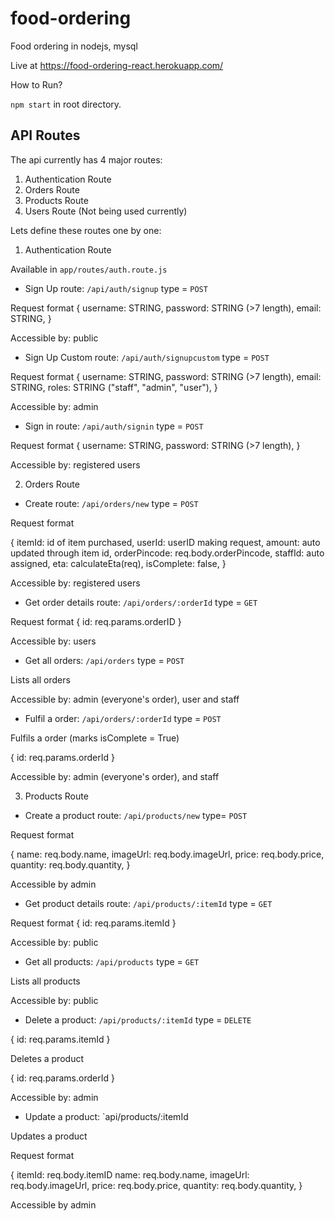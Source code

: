 # food-ordering

Food ordering in nodejs, mysql

Live at https://food-ordering-react.herokuapp.com/

How to Run?

`npm start` in root directory.

## API Routes

The api currently has 4 major routes:

1. Authentication Route
2. Orders Route
3. Products Route
4. Users Route (Not being used currently)

Lets define these routes one by one:

1. Authentication Route

Available in `app/routes/auth.route.js`

- Sign Up route: `/api/auth/signup` type = `POST`

Request format
{
username: STRING,
password: STRING (>7 length),
email: STRING,
}

Accessible by: public

- Sign Up Custom route: `/api/auth/signupcustom` type = `POST`

Request format
{
username: STRING,
password: STRING (>7 length),
email: STRING,
roles: STRING ("staff", "admin", "user"),
}

Accessible by: admin

- Sign in route: `/api/auth/signin` type = `POST`

Request format
{
username: STRING,
password: STRING (>7 length),
}

Accessible by: registered users

2. Orders Route

- Create route: `/api/orders/new` type = `POST`

Request format

{
itemId: id of item purchased,
userId: userID making request,
amount: auto updated through item id,
orderPincode: req.body.orderPincode,
staffId: auto assigned,
eta: calculateEta(req),
isComplete: false,
}

Accessible by: registered users

- Get order details route: `/api/orders/:orderId` type = `GET`

Request format
{
id: req.params.orderID
}

Accessible by: users

- Get all orders: `/api/orders` type = `POST`

Lists all orders

Accessible by: admin (everyone's order), user and staff

- Fulfil a order: `/api/orders/:orderId` type = `POST`

Fulfils a order (marks isComplete = True)

{
id: req.params.orderId
}

Accessible by: admin (everyone's order), and staff

3. Products Route

- Create a product route: `/api/products/new` type= `POST`

Request format

{
name: req.body.name,
imageUrl: req.body.imageUrl,
price: req.body.price,
quantity: req.body.quantity,
}

Accessible by admin

- Get product details route: `/api/products/:itemId` type = `GET`

Request format
{
id: req.params.itemId
}

Accessible by: public

- Get all products: `/api/products` type = `GET`

Lists all products

Accessible by: public

- Delete a product: `/api/products/:itemId` type = `DELETE`

{
id: req.params.itemId
}

Deletes a product

{
id: req.params.orderId
}

Accessible by: admin

- Update a product: `api/products/:itemId

Updates a product

Request format

{
itemId: req.body.itemID
name: req.body.name,
imageUrl: req.body.imageUrl,
price: req.body.price,
quantity: req.body.quantity,
}

Accessible by admin
